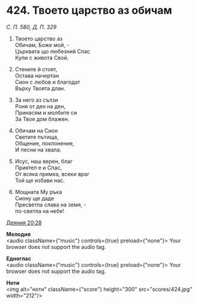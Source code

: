 # 424. Твоето царство аз обичам

_С. П. 580, Д. П. 329_

1. Твоето царство аз  
Обичам, Боже мой, -  
Църквата що любезний Спас  
Купи с живота Свой.  

2. Стените й стоят,  
Остава начертан  
Сион с любов и благодат  
Върху Твоята длан.  

3. За него аз сълзи  
Роня от ден на ден,  
Принасям и молбите си  
За Твоя дом блажен.  

4. Обичам на Сион  
Светите пътища,  
Общение, поклонение,  
И песни на хвала.  

5. Исус, наш верен, благ  
Приятел е и Спас,  
От всяка примка, всеки враг  
Той ще избави нас.  

6. Мощната Му ръка  
Сиону ще даде  
Пресветла слава на земя, -  
по-светла на небе!

[Деяния 20:28](http://biblia.bg/index.php?k=44&g=20&s=28)

**Мелодия**  
<audio className={"music"} controls={true} preload={"none"}>
    <source src="mp3/424.mp3" type="audio/mpeg"/>
    Your browser does not support the audio tag.
</audio>

**Едноглас**  
<audio className={"music"} controls={true} preload={"none"}>
    <source src="transp/424.mp3" type="audio/mpeg"/>
    Your browser does not support the audio tag.
</audio>

**Ноти**  
<img alt="ноти" className={"score"} height="300" src="scores/424.jpg" width="212"/>
